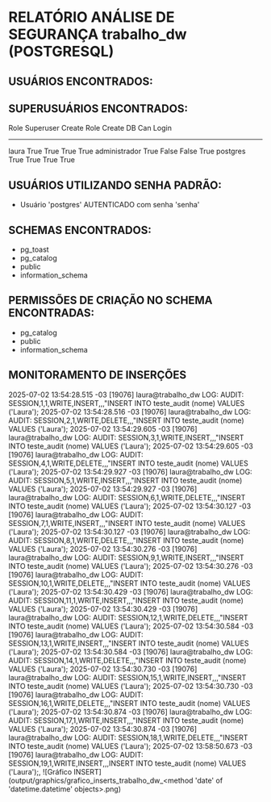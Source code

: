 # RELATÓRIO ANÁLISE DE SEGURANÇA trabalho_dw (POSTGRESQL)


 ## USUÁRIOS ENCONTRADOS:


 ## SUPERUSUÁRIOS ENCONTRADOS:
Role           Superuser    Create Role    Create DB    Can Login
-------------  -----------  -------------  -----------  -----------
laura          True         True           True         True
administrador  True         False          False        True
postgres       True         True           True         True


 ## USUÁRIOS UTILIZANDO SENHA PADRÃO: 
- Usuário 'postgres' AUTENTICADO com senha 'senha'


 ## SCHEMAS ENCONTRADOS:
- pg_toast     
- pg_catalog     
- public     
- information_schema     


 ## PERMISSÕES DE CRIAÇÃO NO SCHEMA ENCONTRADAS:
- pg_catalog     
- public     
- information_schema     

 ## MONITORAMENTO DE INSERÇÕES
2025-07-02 13:54:28.515 -03 [19076] laura@trabalho_dw LOG:  AUDIT: SESSION,1,1,WRITE,INSERT,,,"INSERT INTO teste_audit (nome) VALUES ('Laura');
2025-07-02 13:54:28.516 -03 [19076] laura@trabalho_dw LOG:  AUDIT: SESSION,2,1,WRITE,DELETE,,,"INSERT INTO teste_audit (nome) VALUES ('Laura');
2025-07-02 13:54:29.605 -03 [19076] laura@trabalho_dw LOG:  AUDIT: SESSION,3,1,WRITE,INSERT,,,"INSERT INTO teste_audit (nome) VALUES ('Laura');
2025-07-02 13:54:29.605 -03 [19076] laura@trabalho_dw LOG:  AUDIT: SESSION,4,1,WRITE,DELETE,,,"INSERT INTO teste_audit (nome) VALUES ('Laura');
2025-07-02 13:54:29.927 -03 [19076] laura@trabalho_dw LOG:  AUDIT: SESSION,5,1,WRITE,INSERT,,,"INSERT INTO teste_audit (nome) VALUES ('Laura');
2025-07-02 13:54:29.927 -03 [19076] laura@trabalho_dw LOG:  AUDIT: SESSION,6,1,WRITE,DELETE,,,"INSERT INTO teste_audit (nome) VALUES ('Laura');
2025-07-02 13:54:30.127 -03 [19076] laura@trabalho_dw LOG:  AUDIT: SESSION,7,1,WRITE,INSERT,,,"INSERT INTO teste_audit (nome) VALUES ('Laura');
2025-07-02 13:54:30.127 -03 [19076] laura@trabalho_dw LOG:  AUDIT: SESSION,8,1,WRITE,DELETE,,,"INSERT INTO teste_audit (nome) VALUES ('Laura');
2025-07-02 13:54:30.276 -03 [19076] laura@trabalho_dw LOG:  AUDIT: SESSION,9,1,WRITE,INSERT,,,"INSERT INTO teste_audit (nome) VALUES ('Laura');
2025-07-02 13:54:30.276 -03 [19076] laura@trabalho_dw LOG:  AUDIT: SESSION,10,1,WRITE,DELETE,,,"INSERT INTO teste_audit (nome) VALUES ('Laura');
2025-07-02 13:54:30.429 -03 [19076] laura@trabalho_dw LOG:  AUDIT: SESSION,11,1,WRITE,INSERT,,,"INSERT INTO teste_audit (nome) VALUES ('Laura');
2025-07-02 13:54:30.429 -03 [19076] laura@trabalho_dw LOG:  AUDIT: SESSION,12,1,WRITE,DELETE,,,"INSERT INTO teste_audit (nome) VALUES ('Laura');
2025-07-02 13:54:30.584 -03 [19076] laura@trabalho_dw LOG:  AUDIT: SESSION,13,1,WRITE,INSERT,,,"INSERT INTO teste_audit (nome) VALUES ('Laura');
2025-07-02 13:54:30.584 -03 [19076] laura@trabalho_dw LOG:  AUDIT: SESSION,14,1,WRITE,DELETE,,,"INSERT INTO teste_audit (nome) VALUES ('Laura');
2025-07-02 13:54:30.730 -03 [19076] laura@trabalho_dw LOG:  AUDIT: SESSION,15,1,WRITE,INSERT,,,"INSERT INTO teste_audit (nome) VALUES ('Laura');
2025-07-02 13:54:30.730 -03 [19076] laura@trabalho_dw LOG:  AUDIT: SESSION,16,1,WRITE,DELETE,,,"INSERT INTO teste_audit (nome) VALUES ('Laura');
2025-07-02 13:54:30.874 -03 [19076] laura@trabalho_dw LOG:  AUDIT: SESSION,17,1,WRITE,INSERT,,,"INSERT INTO teste_audit (nome) VALUES ('Laura');
2025-07-02 13:54:30.874 -03 [19076] laura@trabalho_dw LOG:  AUDIT: SESSION,18,1,WRITE,DELETE,,,"INSERT INTO teste_audit (nome) VALUES ('Laura');
2025-07-02 13:58:50.673 -03 [19076] laura@trabalho_dw LOG:  AUDIT: SESSION,19,1,WRITE,INSERT,,,INSERT INTO teste_audit (nome) VALUES ('Laura');,<not logged>
![Gráfico INSERT](output/graphics/grafico_inserts_trabalho_dw_<method 'date' of 'datetime.datetime' objects>.png)